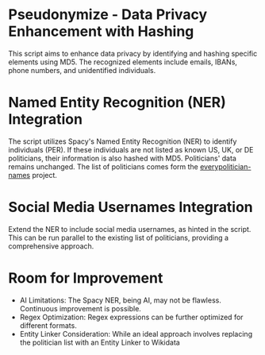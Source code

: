 # Pseudonymize - Data Privacy Enhancement with Hashing
This script aims to enhance data privacy by identifying and hashing specific elements using MD5. The recognized elements include emails, IBANs, phone numbers, and unidentified individuals.

# Named Entity Recognition (NER) Integration
The script utilizes Spacy's Named Entity Recognition (NER) to identify individuals (PER). If these individuals are not listed as known US, UK, or DE politicians, their information is also hashed with MD5. Politicians' data remains unchanged. The list of politicians comes form the [everypolitician-names](https://github.com/everypolitician/everypolitician-names) project.

# Social Media Usernames Integration
Extend the NER to include social media usernames, as hinted in the script. This can be run parallel to the existing list of politicians, providing a comprehensive approach.

# Room for Improvement
* AI Limitations: The Spacy NER, being AI, may not be flawless. Continuous improvement is possible.
* Regex Optimization: Regex expressions can be further optimized for different formats.
* Entity Linker Consideration: While an ideal approach involves replacing the politician list with an Entity Linker to Wikidata
